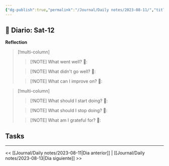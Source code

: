 ```yaml
---
{"dg-publish":true,"permalink":"/Journal/Daily notes/2023-08-11/","title":"2023-08-12","tags":["Daily"],"created":"2023-08-12T06:20:21.214-05:00","updated":"2023-09-08T19:36:26.834-05:00"}
---
```



## 📅 Diario: Sat-12


**Reflection**

> [!multi-column]
> 
> > [!NOTE] What went well?
> > 💭: 
> 
> > [!NOTE] What didn't go well?
> > 💭:
> 
> > [!NOTE] What can I improve on?
> > 💭:
> 

> [!multi-column]
> 
> > [!NOTE] What should I start doing?
> > 💭:
> 
> > [!NOTE] What should I stop doing?
> > 💭:
> 
> > [!NOTE] What am I grateful for?
> > 💭:
> 

## Tasks

- - - 

<< [[Journal/Daily notes/2023-08-11\|Dia anterior]] | [[Journal/Daily notes/2023-08-13\|Dia siguiente]] >>
